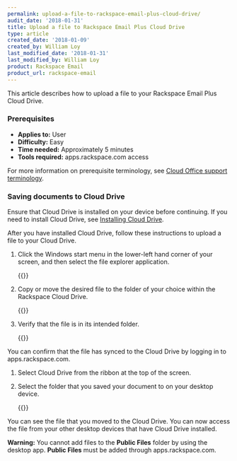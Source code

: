 ```yaml
---
permalink: upload-a-file-to-rackspace-email-plus-cloud-drive/
audit_date: '2018-01-31'
title: Upload a file to Rackspace Email Plus Cloud Drive
type: article
created_date: '2018-01-09'
created_by: William Loy
last_modified_date: '2018-01-31'
last_modified_by: William Loy
product: Rackspace Email
product_url: rackspace-email
---
```


This article describes how to upload a file to your Rackspace Email Plus Cloud Drive.

### Prerequisites

- **Applies to:** User
- **Difficulty:** Easy
- **Time needed:** Approximately 5 minutes
- **Tools required:**  apps.rackspace.com access

For more information on prerequisite terminology, see [Cloud Office support terminology](/support/how-to/cloud-office-support-terminology).

### Saving documents to Cloud Drive

Ensure that Cloud Drive is installed on your device before continuing. If you need to install Cloud Drive, see [Installing Cloud Drive](/support/how-to/rackspace-email-plus-getting-started/#cloud-drive-for-desktop).

After you have installed Cloud Drive, follow these instructions to upload a file to your Cloud Drive.

1. Click the Windows start menu in the lower-left hand corner of your screen, and then select the file explorer application.

    {{<image src="cloud_drive_file_explorer.png" alt="" title="">}}

2. Copy or move the desired file to the folder of your choice within the Rackspace Cloud Drive.

    {{<image src="drag_doc.png" alt="" title="">}}

3. Verify that the file is in its intended folder.

    {{<image src="file_example.png" alt="" title="">}}

You can confirm that the file has synced to the Cloud Drive by logging in to apps.rackspace.com.

1. Select Cloud Drive from the ribbon at the top of the screen.

2. Select the folder that you saved your document to on your desktop device.

    {{<image src="webmail_drive.png" alt="" title="">}}

You can see the file that you moved to the Cloud Drive. You can now access the file from your other desktop devices that have Cloud Drive installed.

**Warning:** You cannot add files to the **Public Files** folder by using the desktop app. **Public Files** must be added through apps.rackspace.com.
